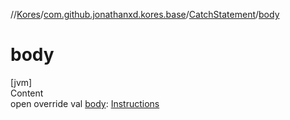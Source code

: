 //[Kores](../../index.md)/[com.github.jonathanxd.kores.base](../index.md)/[CatchStatement](index.md)/[body](body.md)



# body  
[jvm]  
Content  
open override val [body](body.md): [Instructions](../../com.github.jonathanxd.kores/-instructions/index.md)  



